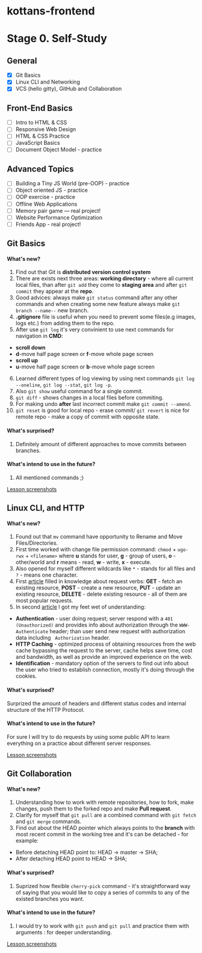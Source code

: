 # kottans-frontend
# Stage 0. Self-Study
## General
- [X] Git Basics
- [X] Linux CLI and Networking
- [X] VCS (hello gitty), GitHub and Collaboration
## Front-End Basics
- [ ] Intro to HTML & CSS
- [ ] Responsive Web Design
- [ ] HTML & CSS Practice
- [ ] JavaScript Basics
- [ ] Document Object Model - practice
## Advanced Topics
- [ ] Building a Tiny JS World (pre-OOP) - practice
- [ ] Object oriented JS - practice
- [ ] OOP exercise - practice
- [ ] Offline Web Applications
- [ ] Memory pair game — real project!
- [ ] Website Performance Optimization
- [ ] Friends App - real project!

## Git Basics

#### What's new?

1. Find out that Git is **distributed version control system**
2. There are exists next three areas: **working directory** - where all current local files, than after `git add` they come to **staging area** and after `git commit` they appear at the **repo**.
3. Good advices: always make `git status` command after any other commands and when creating some new feature always make `git branch --name--` new branch.
4. **.gitignore** file is useful when you need to prevent some files(e.g images, logs etc.) from adding them to the repo.
5. After use `git log` it's very convinient to use next commands for navigation in **CMD**:
  - **scroll down**
  - **d**-move half page screen or **f**-move whole page screen
  - **scroll up**
  - **u**-move half page screen or **b**-move whole page screen
6. Learned different types of log viewing by using next commands `git log --oneline`, `git log --stat`, `git log -p`.
7. Also `git show` useful command for a single commit.
8. `git diff` - shows changes in a local files before commiting.
9. For making undo **after** last incorrect commit make `git commit --amend`.
10. `git reset` is good for local repo - erase commit/ `git revert` is nice for remote repo - make a copy of commit with opposite state.

#### What's surprised?

1. Definitely amount of different approaches to move commits between branches.

#### What's intend to use in the future?

1. All mentioned commands ;)

[Lesson screenshots](https://github.com/AntonGluschuk/kottans-frontend/tree/main/git_basics)

## Linux CLI, and HTTP

#### What's new?

1. Found out that `mv` command have opportunity to Rename and Move Files/Directories.
2. First time worked with change file permission command: `chmod` + `ugo-rwx` + `<filename>` where **u** stands for user, **g** - group of users, **o** - other/world and **r** means - read, **w** - write, **x** - execute.
3. Also opened for myself different wildcards like `*` - stands for all files and `?` - means one character.
4. First [article](https://code.tutsplus.com/tutorials/http-the-protocol-every-web-developer-must-know-part-1--net-31177) filled in knowledge about request verbs: **GET** - fetch an existing resource, **POST** - create a new resource, **PUT** - update an existing resource, **DELETE** - delete existing resource - all of them are most popular requests.
5. In second [article](https://code.tutsplus.com/tutorials/http-the-protocol-every-web-developer-must-know-part-2--net-31155) I got my feet wet of understanding:

  - **Authentication** - user doing request; server respond with a `401 (Unauthorized)` and provides info about authorization through the `WWW-Authenticate` header; than user send new request with authorization data including ` Authorization` header.
  - **HTTP Caching** - optimized process of obtaining resources from the web cache bypassing the request to the server, cache helps save time, cost and bandwidth, as well as provide an improved experience on the web.
  - **Identification** - mandatory option of the servers to find out info about the user who tried to establish connection, mostly it's doing through the cookies.

#### What's surprised?

Surprized the amount of headers and different status codes and internal structure of the HTTP Protocol.

#### What's intend to use in the future?

For sure I will try to do requests by using some public API to learn everything on a practice about different server responses.

[Lesson screenshots](https://github.com/AntonGluschuk/kottans-frontend/tree/main/task_linux_cli)

## Git Collaboration

#### What's new?

1. Understanding how to work with remote repositories, how to fork, make changes, push them to the forked repo and make **Pull request**.
2. Clarify for myself that `git pull` are a combined command with `git fetch` and `git merge` commands.
3. Find out about the HEAD pointer which always points to the **branch** with most recent commit in the working tree and it's can be detached - for example:
  - Before detaching HEAD point to: HEAD -> master -> SHA;
  - After detaching HEAD point to HEAD -> SHA;

#### What's surprised?

1. Suprized how flexible `cherry-pick` command - it's straightforward way of saying that you would like to copy a series of commits to any of the existed branches you want.

#### What's intend to use in the future?

1. I would try to work with `git push` and `git pull` and practice them with arguments <source>:<destination> for deeper understanding.

[Lesson screenshots](https://github.com/AntonGluschuk/kottans-frontend/tree/main/task_git_collaboration)